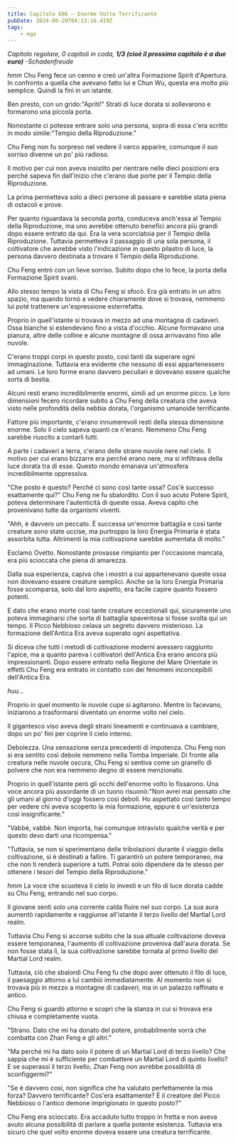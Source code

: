 ```yaml
---
title: Capitolo 686 – Enorme Volto Terrificante
pubDate: 2024-06-20T04:13:16.419Z
tags:
    - mga
---
```



<em>Capitolo regolare,
0 capitoli in coda, <strong>1/3 (cioè il prossimo capitolo è a due euro)</strong>
-Schadenfreude</em>


*hmm* Chu Feng fece un cenno e creò un'altra Formazione Spirit d'Apertura. In confronto a quella che avevano fatto lui e Chun Wu, questa era molto più semplice. Quindi la finì in un istante.


Ben presto, con un grido:"Apriti!" Strati di luce dorata si sollevarono e formarono una piccola porta.


Nonostante ci potesse entrare solo una persona, sopra di essa c'era scritto in modo simile:"Tempio della Riproduzione."


Chu Feng non fu sorpreso nel vedere il varco apparire, comunque il suo sorriso divenne un po' più radioso.


Il motivo per cui non aveva insistito per rientrare nelle dieci posizioni era perché sapeva fin dall'inizio che c'erano due porte per il Tempio della Riproduzione.


La prima permetteva solo a dieci persone di passare e sarebbe stata piena di ostacoli e prove.


Per quanto riguardava la seconda porta, conduceva anch'essa al Tempio della Riproduzione, ma uno avrebbe ottenuto benefici ancora più grandi dopo essere entrato da qui. Era la vera scorciatoia per il Tempio della Riproduzione. Tuttavia permetteva il passaggio di una sola persona, il coltivatore che avrebbe visto l'indicazione in questo pilastro di luce, la persona davvero destinata a trovare il Tempio della Riproduzione.


Chu Feng entrò con un lieve sorriso. Subito dopo che lo fece, la porta della Formazione Spirit svanì.


Allo stesso tempo la vista di Chu Feng si sfocò. Era già entrato in un altro spazio, ma quando tornò a vedere chiaramente dove si trovava, nemmeno lui poté trattenere un'espressione esterrefatta.


Proprio in quell'istante si trovava in mezzo ad una montagna di cadaveri. Ossa bianche si estendevano fino a vista d'occhio. Alcune formavano una pianura, altre delle colline e alcune montagne di ossa arrivavano fino alle nuvole.


C'erano troppi corpi in questo posto, così tanti da superare ogni immaginazione. Tuttavia era evidente che nessuno di essi appartenessero ad umani. Le loro forme erano davvero peculiari e dovevano essere qualche sorta di bestia.


Alcuni resti erano incredibilmente enormi, simili ad un enorme picco. Le loro dimensioni fecero ricordare subito a Chu Feng della creatura che aveva visto nelle profondità della nebbia dorata, l'organismo umanoide terrificante.


Fattore più importante, c'erano innumerevoli resti della stessa dimensione enorme. Solo il cielo sapeva quanti ce n'erano. Nemmeno Chu Feng sarebbe riuscito a contarli tutti.


A parte i cadaveri a terra, c'erano delle strane nuvole nere nel cielo. Il motivo per cui erano bizzarre era perché erano nere, ma si infiltrava della luce dorata tra di esse. Questo mondo emanava un'atmosfera incredibilmente oppressiva.


"Che posto è questo? Perché ci sono così tante ossa? Cos'è successo esattamente qui?" Chu Feng ne fu sbalordito. Con il suo acuto Potere Spirit, poteva determinare l'autenticità di queste ossa. Aveva capito che provenivano tutte da organismi viventi.


"Ahh, è davvero un peccato. È successa un'enorme battaglia e così tante creature sono state uccise, ma purtroppo la loro Energia Primaria è stata assorbita tutta. Altrimenti la mia coltivazione sarebbe aumentata di molto."


Esclamò Ovetto. Nonostante provasse rimpianto per l'occasione mancata, era più scioccata che piena di amarezza.


Dalla sua esperienza, capiva che i mostri a cui appartenevano queste ossa non dovevano essere creature semplici. Anche se la loro Energia Primaria fosse scomparsa, solo dal loro aspetto, era facile capire quanto fossero potenti.


E dato che erano morte così tante creature eccezionali qui, sicuramente uno poteva immaginarsi che sorta di battaglia spaventosa si fosse svolta qui un tempo. Il Picco Nebbioso celava un segreto davvero misterioso. La formazione dell'Antica Era aveva superato ogni aspettativa.


Si diceva che tutti i metodi di coltivazione moderni avessero raggiunto l'apice, ma a quanto pareva i coltivatori dell'Antica Era erano ancora più impressionanti. Dopo essere entrato nella Regione del Mare Orientale in effetti Chu Feng era entrato in contatto con dei fenomeni inconcepibili dell'Antica Era.


*huu...*


Proprio in quel momento le nuvole cupe si agitarono. Mentre lo facevano, iniziarono a trasformarsi diventato un enorme volto nel cielo.


Il gigantesco viso aveva degli strani lineamenti e continuava a cambiare, dopo un po' finì per coprire il cielo interno.


Debolezza. Una sensazione senza precedenti di impotenza. Chu Feng non si era sentito così debole nemmeno nella Tomba Imperiale. Di fronte alla creatura nelle nuvole oscura, Chu Feng si sentiva come un granello di polvere che non era nemmeno degno di essere menzionato.


Proprio in quell'istante però gli occhi dell'enorme volto lo fissarono. Una voce ancora più assordante di un tuono risuonò:"Non avrei mai pensato che gli umani al giorno d'oggi fossero così deboli. Ho aspettato così tanto tempo per vedere chi aveva scoperto la mia formazione, eppure è un'esistenza così insignificante."


"Vabbè, vabbè. Non importa, hai comunque intravisto qualche verità e per questo devo darti una ricompensa."


"Tuttavia, se non si sperimentano delle tribolazioni durante il viaggio della coltivazione, si è destinati a fallire. Ti garantirò un potere temporaneo, ma che non ti renderà superiore a tutti. Potrai solo dipendere da te stesso per ottenere i tesori del Tempio della Riproduzione."


*hmm* La voce che scuoteva il cielo lo investì e un filo di luce dorata cadde su Chu Feng, entrando nel suo corpo.


Il giovane sentì solo una corrente calda fluire nel suo corpo. La sua aura aumentò rapidamente e raggiunse all'istante il terzo livello del Martial Lord realm.


Tuttavia Chu Feng si accorse subito che la sua attuale coltivazione doveva essere temporanea, l'aumento di coltivazione proveniva dall'aura dorata. Se non fosse stata lì, la sua coltivazione sarebbe tornata al primo livello del Martial Lord realm.


Tuttavia, ciò che sbalordì Chu Feng fu che dopo aver ottenuto il filo di luce, il paesaggio attorno a lui cambiò immediatamente. Al momento non si trovava più in mezzo a montagne di cadaveri, ma in un palazzo raffinato e antico.


 Chu Feng si guardò attorno e scoprì che la stanza in cui si trovava era chiusa e completamente vuota.


"Strano. Dato che mi ha donato del potere, probabilmente vorrà che combatta con Zhan Feng e gli altri."


"Ma perché mi ha dato solo il potere di un Martial Lord di terzo livello? Che sappia che mi è sufficiente per combattere un Martial Lord di quinto livello? E se superassi il terzo livello, Zhan Feng non avrebbe possibilità di sconfiggermi?"


"Se è davvero così, non significa che ha valutato perfettamente la mia forza? Davvero terrificante? Cos'era esattamente? È il creatore del Picco Nebbioso o l'antico demone imprigionato in questo posto?"


Chu Feng era scioccato. Era accaduto tutto troppo in fretta e non aveva avuto alcuna possibilità di parlare a quella potente esistenza. Tuttavia era sicuro che quel volto enorme doveva essere una creatura terrificante.
                                


                                




